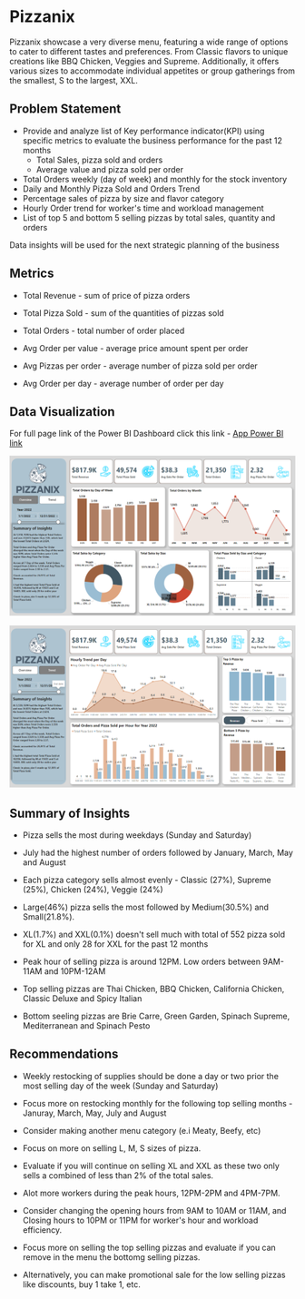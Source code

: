 # Pizzanix
Pizzanix showcase a very diverse menu, featuring a wide range of options to cater to different tastes and preferences. From Classic flavors to unique creations like BBQ Chicken, Veggies and Supreme. Additionally, it offers various sizes to accommodate individual appetites or group gatherings from the smallest, S to the largest, XXL.

## Problem Statement

- Provide and analyze list of Key performance indicator(KPI) using specific metrics to evaluate the business performance for the past 12 months
  - Total Sales, pizza sold and orders
  - Average value and pizza sold per order
- Total Orders weekly (day of week) and monthly for the stock inventory
- Daily and Monthly Pizza Sold and Orders Trend
- Percentage sales of pizza by size and flavor category
- Hourly Order trend for worker's time and workload management
- List of top 5 and bottom 5 selling pizzas by total sales, quantity and orders

Data insights will be used for the next strategic planning of the business

## Metrics
- Total Revenue - sum of price of pizza orders
  
- Total Pizza Sold - sum of the quantities of pizzas sold 
  
- Total Orders - total number of order placed
  
- Avg Order per value - average price amount spent per order

- Avg Pizzas per order - average number of pizza sold per order

- Avg Order per day - average number of order per day

## Data Visualization
For full page link of the Power BI Dashboard click this link - [App Power BI link](https://app.powerbi.com/reportEmbed?reportId=bff43e67-df8a-45ab-b829-2daf0a4da340&autoAuth=true&ctid=a4e78b81-874a-4832-88f0-12bd163108f4)

![Pizza_sales_Dashboard](pizza_sales_DB_ss_1.PNG)

![Pizza_sales_Dashboard](pizza_sales_DB_ss_2.PNG)


## Summary of Insights

  - Pizza sells the most during weekdays (Sunday and Saturday)
    
  - July had the highest number of orders followed by January, March, May and August
    
  - Each pizza category sells almost evenly - Classic (27%), Supreme (25%), Chicken (24%), Veggie (24%)
    
  - Large(46%) pizza sells the most followed by Medium(30.5%) and Small(21.8%).
  
  - XL(1.7%) and XXL(0.1%) doesn't sell much with total of 552 pizza sold for XL and only 28 for XXL for the past 12 months
  
  - Peak hour of selling pizza is around 12PM. Low orders between 9AM-11AM and 10PM-12AM

  - Top selling pizzas are Thai Chicken, BBQ Chicken, California Chicken, Classic Deluxe and Spicy Italian

  - Bottom seeling pizzas are Brie Carre, Green Garden, Spinach Supreme, Mediterranean and Spinach Pesto

## Recommendations

  - Weekly restocking of supplies should be done a day or two prior the most selling day of the week (Sunday and Saturday)
  
  - Focus more on restocking monthly for the following top selling months - Januray, March, May, July and August
  
  - Consider making another menu category (e.i Meaty, Beefy, etc)

  - Focus on more on selling L, M, S sizes of pizza.
  
  - Evaluate if you will continue on selling XL and XXL as these two only sells a combined of less than 2% of the total sales.

  - Alot more workers during the peak hours, 12PM-2PM and 4PM-7PM.

  - Consider changing the opening hours from 9AM to 10AM or 11AM, and Closing hours to 10PM or 11PM for worker's hour and workload efficiency.

  - Focus more on selling the top selling pizzas and evaluate if you can remove in the menu the bottomg selling pizzas.

  - Alternatively, you can make promotional sale for the low selling pizzas like discounts, buy 1 take 1, etc.
